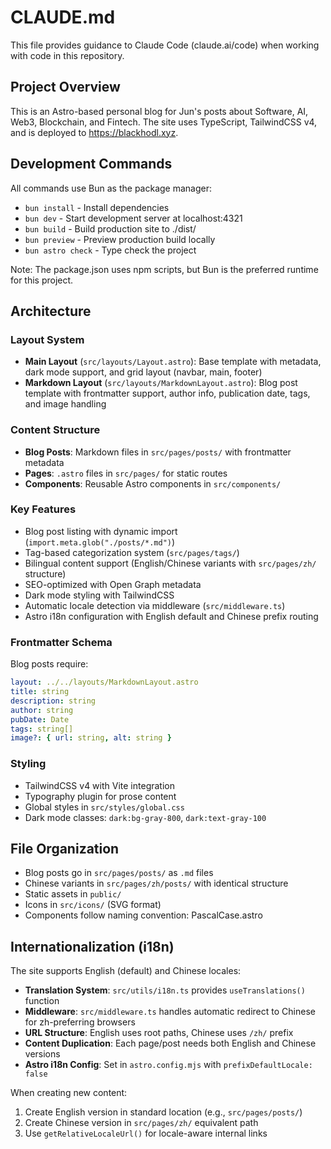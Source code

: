 # CLAUDE.md

This file provides guidance to Claude Code (claude.ai/code) when working with code in this repository.

## Project Overview

This is an Astro-based personal blog for Jun's posts about Software, AI, Web3, Blockchain, and Fintech. The site uses TypeScript, TailwindCSS v4, and is deployed to https://blackhodl.xyz.

## Development Commands

All commands use Bun as the package manager:

- `bun install` - Install dependencies
- `bun dev` - Start development server at localhost:4321
- `bun build` - Build production site to ./dist/
- `bun preview` - Preview production build locally
- `bun astro check` - Type check the project

Note: The package.json uses npm scripts, but Bun is the preferred runtime for this project.

## Architecture

### Layout System
- **Main Layout** (`src/layouts/Layout.astro`): Base template with metadata, dark mode support, and grid layout (navbar, main, footer)
- **Markdown Layout** (`src/layouts/MarkdownLayout.astro`): Blog post template with frontmatter support, author info, publication date, tags, and image handling

### Content Structure
- **Blog Posts**: Markdown files in `src/pages/posts/` with frontmatter metadata
- **Pages**: `.astro` files in `src/pages/` for static routes
- **Components**: Reusable Astro components in `src/components/`

### Key Features
- Blog post listing with dynamic import (`import.meta.glob("./posts/*.md")`)
- Tag-based categorization system (`src/pages/tags/`)
- Bilingual content support (English/Chinese variants with `src/pages/zh/` structure)
- SEO-optimized with Open Graph metadata
- Dark mode styling with TailwindCSS
- Automatic locale detection via middleware (`src/middleware.ts`)
- Astro i18n configuration with English default and Chinese prefix routing

### Frontmatter Schema
Blog posts require:
```yaml
layout: ../../layouts/MarkdownLayout.astro
title: string
description: string
author: string
pubDate: Date
tags: string[]
image?: { url: string, alt: string }
```

### Styling
- TailwindCSS v4 with Vite integration
- Typography plugin for prose content
- Global styles in `src/styles/global.css`
- Dark mode classes: `dark:bg-gray-800`, `dark:text-gray-100`

## File Organization

- Blog posts go in `src/pages/posts/` as `.md` files
- Chinese variants in `src/pages/zh/posts/` with identical structure
- Static assets in `public/`
- Icons in `src/icons/` (SVG format)
- Components follow naming convention: PascalCase.astro

## Internationalization (i18n)

The site supports English (default) and Chinese locales:

- **Translation System**: `src/utils/i18n.ts` provides `useTranslations()` function
- **Middleware**: `src/middleware.ts` handles automatic redirect to Chinese for zh-preferring browsers
- **URL Structure**: English uses root paths, Chinese uses `/zh/` prefix
- **Content Duplication**: Each page/post needs both English and Chinese versions
- **Astro i18n Config**: Set in `astro.config.mjs` with `prefixDefaultLocale: false`

When creating new content:
1. Create English version in standard location (e.g., `src/pages/posts/`)
2. Create Chinese version in `src/pages/zh/` equivalent path
3. Use `getRelativeLocaleUrl()` for locale-aware internal links